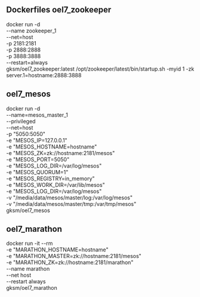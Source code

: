 Dockerfiles
oel7_zookeeper
------------------------------------------------------------------------------------------------------------------------------------
docker run -d \
--name zookeeper_1 \
--net=host \
-p 2181:2181 \
-p 2888:2888 \
-p 3888:3888 \
--restart=always \
gksm/oel7_zookeeper:latest /opt/zookeeper/latest/bin/startup.sh -myid 1 -zk server.1=hostname:2888:3888


oel7_mesos
------------------------------------------------------------------------------------------------------------------------------------
docker run -d \
--name=mesos_master_1 \
--privileged \
--net=host \
-p "5050:5050" \
-e "MESOS_IP=127.0.0.1" \
-e "MESOS_HOSTNAME=hostname" \
-e "MESOS_ZK=zk://hostname:2181/mesos" \
-e "MESOS_PORT=5050" \
-e "MESOS_LOG_DIR=/var/log/mesos" \
-e "MESOS_QUORUM=1" \
-e "MESOS_REGISTRY=in_memory" \
-e "MESOS_WORK_DIR=/var/lib/mesos" \
-e "MESOS_LOG_DIR=/var/log/mesos" \
-v "/media/data/mesos/master/log:/var/log/mesos" \
-v "/media/data/mesos/master/tmp:/var/tmp/mesos" \
gksm/oel7_mesos


oel7_marathon
------------------------------------------------------------------------------------------------------------------------------------
docker run -it --rm \
-e "MARATHON_HOSTNAME=hostname" \
-e "MARATHON_MASTER=zk://hostname:2181/mesos" \
-e "MARATHON_ZK=zk://hostname:2181/marathon" \
--name marathon \
--net host \
--restart always \
gksm/oel7_marathon

